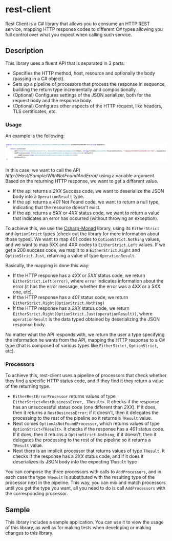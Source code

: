 # rest-client

Rest Client is a C# library that allows you to consume an HTTP REST service, mapping HTTP response codes to different C# types allowing you full control over what you expect when calling such service.

## Description

This library uses a fluent API that is separated in 3 parts:
* Specifies the HTTP method, host, resource and optionally the body (passing in a C# object).
* Sets up a pipeline of processors that process the response in sequence, building the return type incrementally and compositionally.
* (Optional) Configures settings of the JSON serializer, both for the request body and the response body.
* (Optional) Configures other aspects of the HTTP request, like headers, TLS certificates, etc.

### Usage

An example is the following:

![restclient example](docs/img/restclient_example_1.png?raw=true)

In this case, we want to call the API *http://Host/Sample/WithNotFoundAndError/* using a variable argument. Based on the returning HTTP response, we want to get a different value.

* If the api returns a *2XX* Success code, we want to deserialize the JSON body into a `OperationResult` type.
* If the api returns a *401* Not Found code, we want to return a null type, indicating that the resource doesn't exist.
* If the api returns a *5XX* or *4XX* status code, we want to return a value that indicates an error has occurred (without throwing an exception).

To achieve this, we use the [Csharp-Monad](https://github.com/louthy/csharp-monad) library, using its `EitherStrict` and `OptionStrict` types (check out the library for more information about those types). We want to map 401 codes to `OptionStrict.Nothing` values, and we want to map 5XX and 4XX codes to `EitherStrict.Left` values. If we get a 200 success code, we map it to a `EitherStrict.Right` and `OptionStrict.Just`, returning a value of type `OperationResult`.

Basically, the mapping is done this way:

* If the HTTP response has a *4XX* or *5XX* status code, we return `EitherStrict.Left(error)`, where `error` indicates information about the error (it has the error message, whether the error was a 4XX or a 5XX one, etc).
* If the HTTP response has a *401* status code, we return `EitherStrict.Right(OptionStrict.Nothing)`
* If the HTTP response has a *2XX* status code, we return `EitherStrict.Right(OptionStrict.Just(operationResult))`, where `operationResult` is the data typed obtained by deserializing the JSON response body.

No matter what the API responds with, we return the user a type specifying the information he wants from the API, mapping the HTTP response to a C# type (that is composed of various types like `EitherStrict`, `OptionStrict`, etc).

### Processors

To achieve this, rest-client uses a pipeline of processors that check whether they find a specific HTTP status code, and if they find it they return a value of the returning type.

* `EitherRestErrorProcessor` returns values of type `EitherStrict<RestBusinessError, TResult>`. It checks if the response has an unsuccessful status code (one different than *2XX*). If it does, then it returns a `RestBusinessError`; if it doesn't, then it delegates the processing to the rest of the pipeline so it returns a `TResult` value.
* Next comes `OptionAsNotFoundProcessor`, which returns values of type `OptionStrict<TResult>`. It checks if the response has a *401* status code. If it does, then it returns a `OptionStrict.Nothing`; if it doesn't, then it delegates the processing to the rest of the pipeline so it returns a `TResult` value.
* Next there is an implicit processor that returns values of type `TResult`. It checks if the response has a *2XX* status code, and if it does it deserializes its JSON body into the expecting `TResult` type

You can compose the three processors with calls to `AddProcessors`, and in each case the type `TResult` is substituted with the resulting type of the processor next in the pipeline. This way, you can mix and match processors until you get the type you want, all you need to do is call `AddProcessors` with the corresponding processor.

## Sample
This library includes a sample application. You can use it to view the usage of this library, as well as for making tests when developing or making changes to this library.
